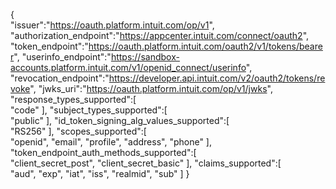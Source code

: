 
{  
   "issuer":"<https://oauth.platform.intuit.com/op/v1>",
   "authorization_endpoint":"<https://appcenter.intuit.com/connect/oauth2>",
   "token_endpoint":"<https://oauth.platform.intuit.com/oauth2/v1/tokens/bearer>",
   "userinfo_endpoint":"<https://sandbox-accounts.platform.intuit.com/v1/openid_connect/userinfo>",
   "revocation_endpoint":"<https://developer.api.intuit.com/v2/oauth2/tokens/revoke>",
   "jwks_uri":"<https://oauth.platform.intuit.com/op/v1/jwks>",
   "response_types_supported":[  
      "code"
   ],
   "subject_types_supported":[  
      "public"
   ],
   "id_token_signing_alg_values_supported":[  
      "RS256"
   ],
   "scopes_supported":[  
      "openid",
      "email",
      "profile",
      "address",
      "phone"
   ],
   "token_endpoint_auth_methods_supported":[  
      "client_secret_post",
      "client_secret_basic"
   ],
   "claims_supported":[  
      "aud",
      "exp",
      "iat",
      "iss",
      "realmid",
      "sub"
   ]
}

